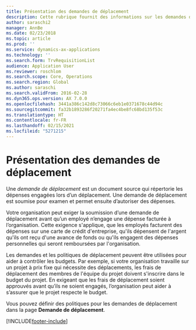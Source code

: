 ```yaml
---
title: Présentation des demandes de déplacement
description: Cette rubrique fournit des informations sur les demandes de déplacement. Une demande de déplacement documente les dépenses de déplacement prévues.
author: saraschi2
manager: AnnBe
ms.date: 02/23/2018
ms.topic: article
ms.prod: ''
ms.service: dynamics-ax-applications
ms.technology: ''
ms.search.form: TrvRequisitionList
audience: Application User
ms.reviewer: roschlom
ms.search.scope: Core, Operations
ms.search.region: Global
ms.author: saraschi
ms.search.validFrom: 2016-02-28
ms.dyn365.ops.version: AX 7.0.0
ms.openlocfilehash: 3441a386c142d8c73066c6eb1e0371678c44d94c
ms.sourcegitcommit: fa32b1893286f20271fa4ec4be8fc68bd135f53c
ms.translationtype: HT
ms.contentlocale: fr-FR
ms.lasthandoff: 02/15/2021
ms.locfileid: "5271215"
---
```

# <a name="travel-requisitions-overview"></a>Présentation des demandes de déplacement

Une *demande de déplacement* est un document source qui répertorie les dépenses engagées lors d’un déplacement. Une demande de déplacement est soumise pour examen et permet ensuite d’autoriser des dépenses.

Votre organisation peut exiger la soumission d’une demande de déplacement avant qu’un employé n’engage une dépense facturée à l’organisation. Cette exigence s'applique, que les employés facturent des dépenses sur une carte de crédit d'entreprise, qu'ils dépensent de l'argent qu'ils ont reçu d'une avance de fonds ou qu'ils engagent des dépenses personnelles qui seront remboursées par l'organisation.

Les demandes et les politiques de déplacement peuvent être utilisées pour aider à contrôler les budgets. Par exemple, si votre organisation travaille sur un projet à prix fixe qui nécessite des déplacements, les frais de déplacement des membres de l'équipe du projet doivent s'inscrire dans le budget du projet. En exigeant que les frais de déplacement soient approuvés avant qu’ils ne soient engagés, l’organisation peut aider à s’assurer que le projet respecte le budget.

Vous pouvez définir des politiques pour les demandes de déplacement dans la page **Demande de déplacement**.


[!INCLUDE[footer-include](../includes/footer-banner.md)]